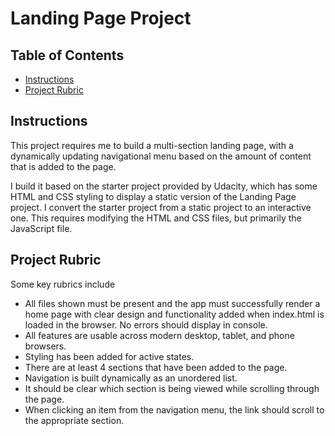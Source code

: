 # Landing Page Project

## Table of Contents

* [Instructions](#Instructions)
* [Project Rubric](#Project%20Rubric)

## Instructions

This project requires me to build a multi-section landing page, with a dynamically updating navigational menu based on the amount of content that is added to the page.

I build it based on the starter project provided by Udacity, which has some HTML and CSS styling to display a static version of the Landing Page project. I convert the starter project from a static project to an interactive one. This requires modifying the HTML and CSS files, but primarily the JavaScript file.


## Project Rubric
Some key rubrics include
- All files shown must be present and the app must successfully render a home page with clear design and functionality added when index.html is loaded in the browser. No errors should display in console.
- All features are usable across modern desktop, tablet, and phone browsers.
- Styling has been added for active states.
- There are at least 4 sections that have been added to the page.
- Navigation is built dynamically as an unordered list.
- It should be clear which section is being viewed while scrolling through the page.
- When clicking an item from the navigation menu, the link should scroll to the appropriate section.
